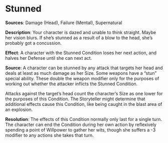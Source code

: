 # Stunned
**Sources**: Damage (Head), Failure (Mental), Supernatural

**Description**: Your character is dazed and unable to think
straight. Maybe her vision blurs. If she’s stunned as a result
of a blow to the head, she’s probably got a concussion.

**Effect**: A character with the Stunned Condition loses her next
action, and halves her Defense until she can next act.

**Source**: A character can be stunned by any
attack that targets her head and deals at least as much damage as her Size. Some weapons have a “stun” special ability.
These double the weapon modifier only for the purposes of
working out whether the attacker inflicts the Stunned Condition.

Attacks against the target’s head count the character’s Size as one lower for the purposes
of this Condition. The Storyteller might determine that additional
effects cause this Condition, like being caught in the blast area of
an explosion.

**Resolution**: The effects of this Condition normally only
last for a single turn. The character can end the Condition during
her own action by reflexively spending a point of Willpower
to gather her wits, though she suffers a -3 modifier to any
actions she takes that turn. 
